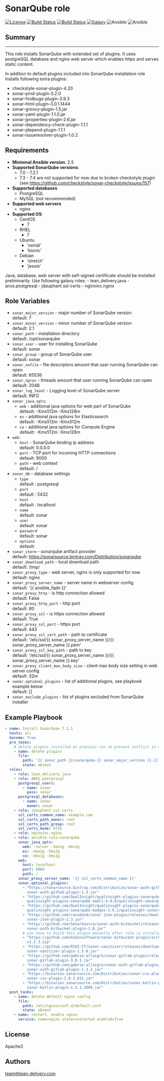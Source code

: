 SonarQube role
=========
[![License](https://img.shields.io/badge/license-Apache-green.svg?style=flat)](https://raw.githubusercontent.com/lean-delivery/ansible-role-sonarqube/master/LICENSE)
[![Build Status](https://travis-ci.org/lean-delivery/ansible-role-sonarqube.svg?branch=master)](https://travis-ci.org/lean-delivery/ansible-role-sonarqube)
[![Build Status](https://gitlab.com/lean-delivery/ansible-role-sonarqube/badges/master/build.svg)](https://gitlab.com/lean-delivery/ansible-role-sonarqube/pipelines)
[![Galaxy](https://img.shields.io/badge/galaxy-lean__delivery.sonarqube-blue.svg)](https://galaxy.ansible.com/lean_delivery/sonarqube)
![Ansible](https://img.shields.io/ansible/role/d/29212.svg)
![Ansible](https://img.shields.io/badge/dynamic/json.svg?label=min_ansible_version&url=https%3A%2F%2Fgalaxy.ansible.com%2Fapi%2Fv1%2Froles%2F29212%2F&query=$.min_ansible_version)

## Summary
--------------

This role installs SonarQube with extended set of plugins. It uses postgreSQL database and nginx web server which enables https and serves static content.

In addition to default plugins included into SonarQube installation role installs following extra plugins:
  - checkstyle-sonar-plugin-4.20
  - sonar-pmd-plugin-3.2.0
  - sonar-findbugs-plugin-3.9.3
  - sonar-html-plugin-3.0.1.1444
  - sonar-groovy-plugin-1.5.jar
  - sonar-yaml-plugin-1.1.0.jar
  - sonar-jproperties-plugin-2.6.jar
  - sonar-dependency-check-plugin-1.1.1
  - sonar-jdepend-plugin-1.1.1
  - sonar-issueresolver-plugin-1.0.2

Requirements
--------------

 - **Mininmal Ansible version**: 2.5
 - **Supported SonarQube versions**:
   - 7.0 - 7.2.1
   - 7.3 - 7.4 are not supported for now due to broken checkstyle plugin (see https://github.com/checkstyle/sonar-checkstyle/issues/157)
 - **Supported databases**
   - PostgreSQL
   - MySQL (not recommended)
 - **Supported web servers**
   - nginx 
 - **Supported OS**:
   - CentOS
     - 7
   - RHEL
     - 7
   - Ubuntu
      - 'xenial'
      - 'bionic'
   - Debian
      - 'stretch'
      - 'jessie'

Java, database, web server with self-signed certificate should be installed preliminarily. Use following galaxy roles:
    - lean_delivery.java
    - anxs.postgresql
    - jdauphant.ssl-certs
    - nginxinc.nginx


Role Variables
--------------

  - `sonar_major_version` - major number of SonarQube version\
    default: 7
  - `sonar_minor_version` - minor number of SonarQube version\
    default: 2.1
  - `sonar_path` - installation directory\
    default: /opt/sonarqube
  - `sonar_user` - user for installing SonarQube\
    default: sonar
  - `sonar_group` - group of SonarQube user\
    default: sonar
  - `sonar_nofile` - file descriptors amount that user running SonarQube can open\
    default: 65536
  - `sonar_nproc` - threads amount that user running SonarQube can open\
    default: 2048
  - `sonar_log_level` - Logging level of SonarQube server\
    default: INFO
  - `sonar_java_opts`:
      - `web` - additional java options for web part of SonarQube\
        default: -Xmx512m -Xms128m
      - `es` - additional java options for Elasticsearch\
        default: -Xms512m -Xmx512m
      - `ce` - additional java options for Compute Engine\
        default: -Xmx512m -Xms128m
  - `web`:
      - `host` - SonarQube binding ip address\
        default: 0.0.0.0
      - `port` - TCP port for incoming HTTP connections\
        default: 9000
      - `path` - web context\
        default: /
  - `sonar_db` - database settings
      - `type`\
        default : postgresql
      - `port`\
        default : 5432
      - `host`\
        default : localhost
      - `name`\
        default: sonar
      - `user`\
        default: sonar
      - `password`\
        default: sonar
      - `options`\
        default:
  - `sonar_store` - sonarqube artifact provider\
    default: https://sonarsource.bintray.com/Distribution/sonarqube
  - `sonar_download_path` - local download path\
    default: /tmp/
  - `sonar_proxy_type` - web server, nginx is only supported for now\
    default: nginx
  - `sonar_proxy_server_name` - server name in webserver config\
    default: '{{ ansible_fqdn }}'
  - `sonar_proxy_http` - is http connection allowed\
    default: False
  - `sonar_proxy_http_port` - http port\
    default: 80
  - `sonar_proxy_ssl` - is https connection allowed\
    default: True
  - `sonar_proxy_ssl_port` - https port\
    default: 443
  - `sonar_proxy_ssl_cert_path` - path to certificate\
    default: '/etc/ssl/{{ sonar_proxy_server_name }}/{{ sonar_proxy_server_name }}.pem'
  - `sonar_proxy_ssl_key_path` - path to key\
    default: '/etc/ssl/{{ sonar_proxy_server_name }}/{{ sonar_proxy_server_name }}.key'
  - `sonar_proxy_client_max_body_size` - client max body size setting in web server config\
    default: 32m
  - `sonar_optional_plugins` - list of additional plugins, see playbook example below\
    default: []
  - `sonar_exclude_plugins` - list of plugins excluded from SonarQube installer

Example Playbook
----------------
```yaml
- name: Install SonarQube 7.2.1
  hosts: all
  become: True
  pre_tasks:
    # delete plugins installed on previous run to prevent conflict in case if any plugin is updated
    - name: delete plugins
      file:
        path: '{{ sonar_path }}/sonarqube-{{ sonar_major_version }}.{{ sonar_minor_version }}/extensions/plugins'
        state: absent      
  roles:
    - role: lean_delivery.java
    - role: ANXS.postgresql
      postgresql_users:
        - name: sonar
          pass: sonar
      postgresql_databases:
        - name: sonar
          owner: sonar
    - role: jdauphant.ssl-certs
      ssl_certs_common_name: example.com
      ssl_certs_path_owner: root
      ssl_certs_path_group: root
      ssl_certs_mode: 0755
    - role: nginxinc.nginx
    - role: ansible-role-sonarqube
      sonar_java_opts:
        web: -server -Xmx1g -Xms1g
        es: -Xmx2g -Xms2g 
        ce: -Xmx1g -Xms1g
      web:
        host: localhost
        port: 9000
        path: / 
      sonar_proxy_server_name: '{{ ssl_certs_common_name }}'
      sonar_optional_plugins:
        - "https://sonarsource.bintray.com/Distribution/sonar-auth-github-plugin/\
          sonar-auth-github-plugin-1.3.jar"
        - "https://github.com/QualInsight/qualinsight-plugins-sonarqube-smell/releases/download/\
          qualinsight-plugins-sonarqube-smell-4.0.0/qualinsight-sonarqube-smell-plugin-4.0.0.jar"
        - "https://github.com/QualInsight/qualinsight-plugins-sonarqube-badges/releases/download/\
          qualinsight-plugins-sonarqube-badges-3.0.1/qualinsight-sonarqube-badges-3.0.1.jar"
        - "https://github.com/racodond/sonar-json-plugin/releases/download/2.3/\
          sonar-json-plugin-2.3.jar"
        - "https://github.com/SonarSource/sonar-auth-bitbucket/releases/download/1.0/\
          sonar-auth-bitbucket-plugin-1.0.jar"
        # you have to build this plugin manually after role is installed, use "mvn clean install" command
        - "https://github.com/mibexsoftware/sonar-bitbucket-plugin/archive/\
          v1.2.3.zip"
        - "https://github.com/RIGS-IT/sonar-xanitizer/releases/download/1.5.0/\
          sonar-xanitizer-plugin-1.5.0.jar"
        - "https://github.com/gabrie-allaigre/sonar-gitlab-plugin/releases/download/3.0.1/\
          sonar-gitlab-plugin-3.0.1.jar"
        - "https://github.com/gabrie-allaigre/sonar-auth-gitlab-plugin/releases/download/1.3.2/\
          sonar-auth-gitlab-plugin-1.3.2.jar"
        - "https://binaries.sonarsource.com/Distribution/sonar-css-plugin/\
          sonar-css-plugin-1.0.2.611.jar"
        - "https://binaries.sonarsource.com/Distribution/sonar-kotlin-plugin/\
          sonar-kotlin-plugin-1.2.1.2009.jar"
  post_tasks:
    - name: delete default nginx config
      file:
        path: /etc/nginx/conf.d/default.conf
        state: absent
    - name: restart, enable nginx
      service: name=nginx state=restarted enabled=True
```

## License

Apache2

## Authors

team@lean-delivery.com
